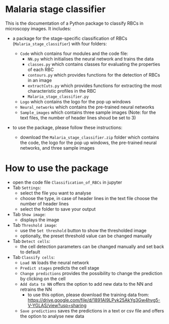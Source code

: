# Malaria stage classifier

This is the documentation of a Python package to classify RBCs in microscopy images. It includes:

* a package for the stage-specific classification of RBCs (`Malaria_stage_classifier`) with four folders:
    * `Code` which contains four modules and the code file:
      * `NN.py` which initialises the neural network and trains the data
      * `classes.py` which contains classes for evaluating the properties of each RBC
      * `contours.py` which provides functions for the detection of RBCs in an image
      * `extractCuts.py` which provides functions for extracting the most characteristic profiles in the RBC
      * `Malaria_stage_classifier.py`
    * `Logo` which contains the logo for the pop up windows
    * `Neural_networks` which contains the pre-trained neural networks
    * `Sample_images` which contains three sample images (Note: for the text files, the number of header lines shoud be set to 3)

* to use the package, please follow these instructions:
    * download the `Malaria_stage_classifier.zip` folder which contains the code, the logo for the pop up windows, the pre-trained neural networks, and three sample images

# How to use the package

* open the code file `Classification_of_RBCs` in jupyter
* Tab `Settings`:
    * select the file you want to analyse
    * choose the type, in case of header lines in the text file choose the number of header lines
    * select the folder to save your output
* Tab `Show image`:
    * displays the image
* Tab `Threshold image`:
    * use the `Set threshold` button to show the thresholded image
    * optionally, the preset threshold value can be changed manually
* Tab `Detect cells`:
    * the cell detection parameters can be changed manually and set back to default
* Tab `Classify cells`:
    * `Load NN` loads the neural network
    * `Predict stages` predicts the cell stage
    * `Change predictions` provides the possibility to change the prediction by clicking on the cell
    * `Add data to NN` offers the option to add new data to the NN and retrains the NN
      * to use this option, please download the training data from: https://drive.google.com/file/d/1891AI9LPyk25AkYg3Gw4hvg5-V-YGLAS/view?usp=sharing
    * `Save predictions` saves the predictions in a text or csv file and offers the option to analyse new data
